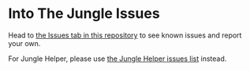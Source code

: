 # Into The Jungle Issues

Head to [the Issues tab in this repository](https://github.com/max4805/IntoTheJungleIssues/issues) to see known issues and report your own.

For Jungle Helper, please use [the Jungle Helper issues list](https://github.com/max4805/JungleHelper/issues) instead.
